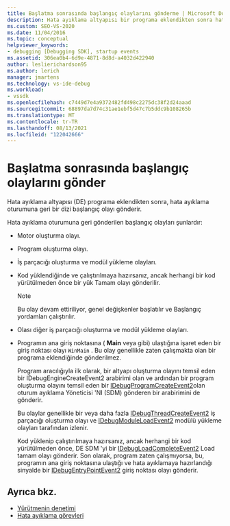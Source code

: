 ```yaml
---
title: Başlatma sonrasında başlangıç olaylarını gönderme | Microsoft Docs
description: Hata ayıklama altyapısı bir programa eklendikten sonra hata ayıklama altyapısının hata ayıklama oturumuna gönderdiği başlangıç olayları dizisi hakkında bilgi edinin.
ms.custom: SEO-VS-2020
ms.date: 11/04/2016
ms.topic: conceptual
helpviewer_keywords:
- debugging [Debugging SDK], startup events
ms.assetid: 306ea0b4-6d9e-4871-8d8d-a4032d422940
author: leslierichardson95
ms.author: lerich
manager: jmartens
ms.technology: vs-ide-debug
ms.workload:
- vssdk
ms.openlocfilehash: c7449d7e4a9372482fd498c2275dc38f2d24aaad
ms.sourcegitcommit: 68897da7d74c31ae1ebf5d47c7b5ddc9b108265b
ms.translationtype: MT
ms.contentlocale: tr-TR
ms.lasthandoff: 08/13/2021
ms.locfileid: "122042666"
---
```

# <a name="send-startup-events-after-a-launch"></a>Başlatma sonrasında başlangıç olaylarını gönder
Hata ayıklama altyapısı (DE) programa eklendikten sonra, hata ayıklama oturumuna geri bir dizi başlangıç olayı gönderir.

 Hata ayıklama oturumuna geri gönderilen başlangıç olayları şunlardır:

- Motor oluşturma olayı.

- Program oluşturma olayı.

- İş parçacığı oluşturma ve modül yükleme olayları.

- Kod yüklendiğinde ve çalıştırılmaya hazırsanız, ancak herhangi bir kod yürütülmeden önce bir yük Tamam olayı gönderilir.

  > [!NOTE]
  > Bu olay devam ettiriliyor, genel değişkenler başlatılır ve Başlangıç yordamları çalıştırılır.

- Olası diğer iş parçacığı oluşturma ve modül yükleme olayları.

- Programın ana giriş noktasına ( **Main** veya gibi) ulaştığına işaret eden bir giriş noktası olayı `WinMain` . Bu olay genellikle zaten çalışmakta olan bir programa eklendiğinde gönderilmez.

  Program aracılığıyla ilk olarak, bir altyapı oluşturma olayını temsil eden bir IDebugEngineCreateEvent2 arabirimi olan ve ardından bir program oluşturma olayını temsil eden bir [IDebugProgramCreateEvent2](../../extensibility/debugger/reference/idebugprogramcreateevent2.md)olan oturum ayıklama Yöneticisi 'NI (SDM) gönderen bir [](../../extensibility/debugger/reference/idebugenginecreateevent2.md) arabirimini de gönderir.

  Bu olaylar genellikle bir veya daha fazla [IDebugThreadCreateEvent2](../../extensibility/debugger/reference/idebugthreadcreateevent2.md) iş parçacığı oluşturma olayı ve [IDebugModuleLoadEvent2](../../extensibility/debugger/reference/idebugmoduleloadevent2.md) modülü yükleme olayları tarafından izlenir.

  Kod yüklenip çalıştırılmaya hazırsanız, ancak herhangi bir kod yürütülmeden önce, DE SDM 'yi bir [IDebugLoadCompleteEvent2](../../extensibility/debugger/reference/idebugloadcompleteevent2.md) Load tamam olayı gönderir. Son olarak, program zaten çalışmıyorsa, bu, programın ana giriş noktasına ulaştığı ve hata ayıklamaya hazırlandığı sinyalde bir [IDebugEntryPointEvent2](../../extensibility/debugger/reference/idebugentrypointevent2.md) giriş noktası olayı gönderir.

## <a name="see-also"></a>Ayrıca bkz.
- [Yürütmenin denetimi](../../extensibility/debugger/control-of-execution.md)
- [Hata ayıklama görevleri](../../extensibility/debugger/debugging-tasks.md)
